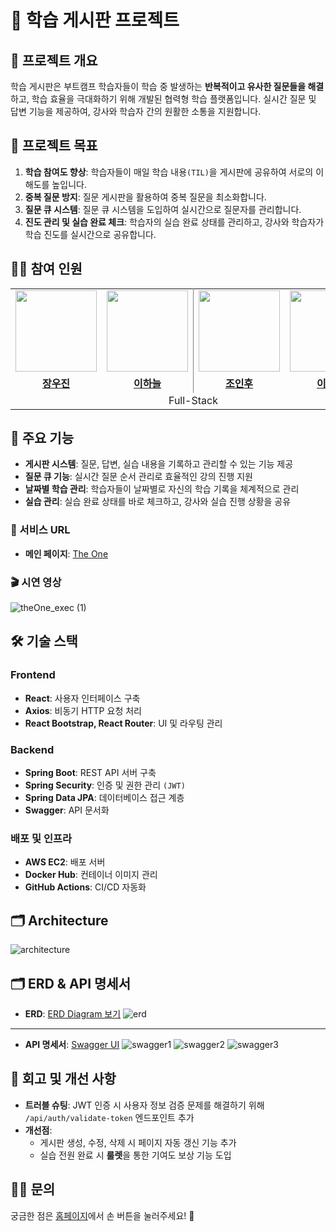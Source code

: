 # 📝 학습 게시판 프로젝트

## 📌 프로젝트 개요
학습 게시판은 부트캠프 학습자들이 학습 중 발생하는 **반복적이고 유사한 질문들을 해결**하고, 학습 효율을 극대화하기 위해 개발된 협력형 학습 플랫폼입니다. 실시간 질문 및 답변 기능을 제공하여, 강사와 학습자 간의 원활한 소통을 지원합니다.

## 🎯 프로젝트 목표
1. **학습 참여도 향상**: 학습자들이 매일 학습 내용`(TIL)`을 게시판에 공유하여 서로의 이해도를 높입니다.
2. **중복 질문 방지**: 질문 게시판을 활용하여 중복 질문을 최소화합니다.
3. **질문 큐 시스템**: 질문 큐 시스템을 도입하여 실시간으로 질문자를 관리합니다.
4. **진도 관리 및 실습 완료 체크**: 학습자의 실습 완료 상태를 관리하고, 강사와 학습자가 학습 진도를 실시간으로 공유합니다.

 ## 👋🏻 참여 인원
<table style="border: 0.5 solid gray">
 <tr>
    <td align="center"><a href="https://github.com/JangWooJin1"><img src="https://avatars.githubusercontent.com/JangWooJin1" width="130px;" alt=""></td>
    <td align="center" style="border-right : 0.5px solid gray"><a href="https://github.com/cie10"><img src="https://avatars.githubusercontent.com/cie10" width="130px;" alt=""></td>
    <td align="center"><a href="https://github.com/inhooinu"><img src="https://avatars.githubusercontent.com/inhooinu" width="130px;" alt=""></td>
    <td align="center" style="border-right : 0.5px solid gray"><a href="https://github.com/alstjs37"><img src="https://avatars.githubusercontent.com/alstjs37" width="130px;" alt=""></td>

  </tr>
  <tr>
    <td align="center"><a href="https://github.com/JangWooJin1"><b>장우진</b></td>
    <td align="center"style="border-right : 0.5px solid gray"><a href="https://github.com/cie10" ><b>이하늘</b></td>
    <td align="center"><a href="https://github.com/inhooinu"><b>조인후</b></td>
    <td align="center"style="border-right : 0.5px solid gray"><a href="https://github.com/alstjs37" ><b>이민선</b></td>
  </tr>

  <tr>
    <td align = "center" colspan = "4" style="border-right : 0.5px solid gray">Full-Stack</td>
  </tr>
</table>

## 🚀 주요 기능
- **게시판 시스템**: 질문, 답변, 실습 내용을 기록하고 관리할 수 있는 기능 제공
- **질문 큐 기능**: 실시간 질문 순서 관리로 효율적인 강의 진행 지원
- **날짜별 학습 관리**: 학습자들이 날짜별로 자신의 학습 기록을 체계적으로 관리
- **실습 관리**: 실습 완료 상태를 바로 체크하고, 강사와 실습 진행 상황을 공유

### 🔗 서비스 URL
- **메인 페이지**: [The One](http://43.203.139.109)

### 🎬 시연 영상
![theOne_exec (1)](https://github.com/user-attachments/assets/ab270193-c8a1-40d9-851d-7ed25baa0db9)

## 🛠 기술 스택
### Frontend
- **React**: 사용자 인터페이스 구축
- **Axios**: 비동기 HTTP 요청 처리
- **React Bootstrap, React Router**: UI 및 라우팅 관리

### Backend
- **Spring Boot**: REST API 서버 구축
- **Spring Security**: 인증 및 권한 관리 `(JWT)`
- **Spring Data JPA**: 데이터베이스 접근 계층
- **Swagger**: API 문서화

### 배포 및 인프라
- **AWS EC2**: 배포 서버
- **Docker Hub**: 컨테이너 이미지 관리
- **GitHub Actions**: CI/CD 자동화

## 🗂 Architecture
![architecture](./images/archit.png)


## 🗂 ERD & API 명세서
- **ERD**: [ERD Diagram 보기](https://www.erdcloud.com/d/H37rrz8FdMHoPprRi)
![erd](./images/erd.png)

--- 

- **API 명세서**: [Swagger UI](http://43.203.139.109:8080/swagger-ui/index.html#/)
![swagger1](./images/swagger1.png)
![swagger2](./images/swagger2.png)
![swagger3](./images/swagger3.png)


## 📅 회고 및 개선 사항
- **트러블 슈팅**: JWT 인증 시 사용자 정보 검증 문제를 해결하기 위해 `/api/auth/validate-token` 엔드포인트 추가
- **개선점**:
  - 게시판 생성, 수정, 삭제 시 페이지 자동 갱신 기능 추가
  - 실습 전원 완료 시 **룰렛**을 통한 기여도 보상 기능 도입

## 🙋‍♂️ 문의
궁금한 점은 [홈페이지](http://43.203.139.109)에서 손 버튼을 눌러주세요! 🤚
